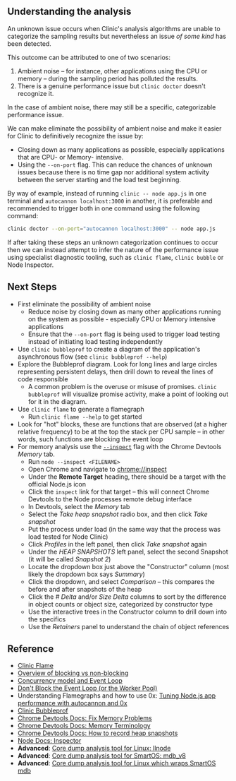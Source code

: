 ## Understanding the analysis

An unknown issue occurs when Clinic's analysis algorithms are unable to categorize the sampling results but nevertheless an issue *of some kind* has been detected.

This outcome can be attributed to one of two scenarios:
 
1. Ambient noise – for instance, other applications using the CPU or memory – during the sampling period has polluted the results.
2. There is a genuine performance issue but `clinic doctor` doesn't recognize it.

In the case of ambient noise, there may still be a specific, categorizable performance issue. 

We can make eliminate the possibility of ambient noise and make it easier for Clinic to definitively recognize the issue by:

- Closing down as many applications as possible, especially applications that are CPU- or Memory- intensive. 
- Using the `--on-port` flag. This can reduce the chances of unknown issues because there is no time gap nor additional system activity between the server starting and the load test beginning.

By way of example, instead of running `clinic -- node app.js` in one terminal and `autocannon localhost:3000` in another, it is preferable and recommended to trigger both in one command using the following command: 

```sh
clinic doctor --on-port="autocannon localhost:3000" -- node app.js
``` 

If after taking these steps an unknown categorization continues to occur then we can instead attempt to infer the nature of the performance issue using specialist diagnostic tooling, such 
as `clinic flame`, `clinic bubble` or Node Inspector. 

## Next Steps

- First eliminate the possibility of ambient noise
    - Reduce noise by closing down as many other applications running on the system as possible - especially CPU or Memory intensive applications
    - Ensure that the `--on-port` flag is being used to trigger load testing instead of initiating load testing independently
- Use `clinic bubbleprof` to create a diagram of the application's asynchronous flow (see `clinic bubbleprof --help`)
- Explore the Bubbleprof diagram. Look for long lines and large circles representing persistent delays, then drill down to reveal the lines of code responsible
    - A common problem is the overuse or misuse of promises. `clinic bubbleprof` will visualize promise activity, make a point of looking out for it in the diagram.
- Use `clinic flame` to generate a flamegraph
    - Run `clinic flame --help` to get started
- Look for "hot" blocks, these are functions that are observed (at a higher relative frequency) to be at the top the stack per CPU sample – in other words, such functions are blocking the event loop
- For memory analysis use the [`--inspect`](https://nodejs.org/en/docs/inspector) flag with the Chrome Devtools *Memory* tab.
    - Run `node --inspect <FILENAME>`
    - Open Chrome and navigate to [chrome://inspect](chrome://inspect)
    - Under the **Remote Target** heading, there should be a target with the official Node.js icon
    - Click the `inspect` link for that target – this will connect Chrome Devtools to the Node processes remote debug interface
    - In Devtools, select the *Memory* tab
    - Select the *Take heap snapshot* radio box, and then click *Take snapshot*
    - Put the process under load (in the same way that the process was load tested for Node Clinic)
    - Click *Profiles* in the left panel, then click *Take snapshot* again
    - Under the *HEAP SNAPSHOTS* left panel, select the second Snapshot (it will be called *Snapshot 2*)
    - Locate the dropdown box just above the "Constructor" column (most likely the dropdown box says *Summary*)
    - Click the dropdown, and select *Comparison* – this compares the before and after snapshots of the heap
    - Click the *# Delta* and/or *Size Delta* columns to sort by the difference in object counts
    or object size, categorized by constructor type
    - Use the interactive trees in the Constructor column to drill down into the specifics
    - Use the *Retainers* panel to understand the chain of object references

## Reference
- [Clinic Flame](https://clinicjs.org/flame)
- [Overview of blocking vs non-blocking](https://nodejs.org/en/docs/guides/blocking-vs-non-blocking/)
- [Concurrency model and Event Loop
](https://developer.mozilla.org/en-US/docs/Web/JavaScript/EventLoop)
- [Don't Block the Event Loop (or the Worker Pool)](https://nodejs.org/en/docs/guides/dont-block-the-event-loop/)
- Understanding Flamegraphs and how to use 0x: [Tuning Node.js app performance with autocannon and 0x](https://www.nearform.com/blog/tuning-node-js-app-performance-with-autocannon-and-0x/)
- [Clinic Bubbleprof](https://clinicjs.org/bubbleprof)
- [Chrome Devtools Docs: Fix Memory Problems](https://developers.google.com/web/tools/chrome-devtools/memory-problems/)
- [Chrome Devtools Docs: Memory Terminology](https://developers.google.com/web/tools/chrome-devtools/memory-problems/memory-101)
- [Chrome Devtools Docs: How to record heap snapshots](https://developers.google.com/web/tools/chrome-devtools/memory-problems/heap-snapshots)
- [Node Docs: Inspector](https://nodejs.org/en/docs/inspector/)
- **Advanced**: [Core dump analysis tool for Linux: llnode](https://github.com/nodejs/llnode)
- **Advanced**: [Core dump analysis tool for SmartOS: mdb_v8](https://github.com/joyent/mdb_v8)
- **Advanced**: [Core dump analysis tool for Linux which wraps SmartOS mdb](https://www.npmjs.com/package/autopsy)
